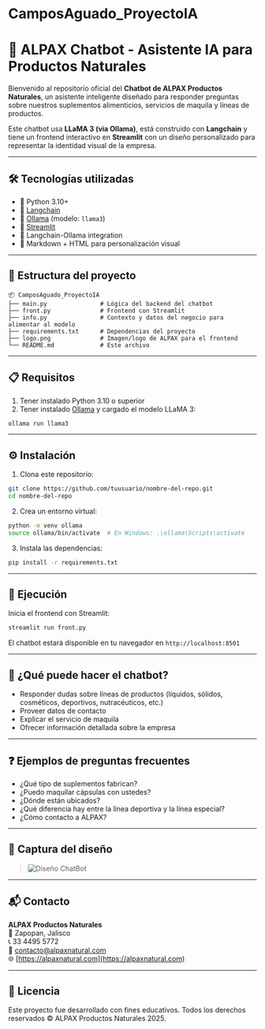 # CamposAguado_ProyectoIA

# 🧠 ALPAX Chatbot - Asistente IA para Productos Naturales

Bienvenido al repositorio oficial del **Chatbot de ALPAX Productos Naturales**, un asistente inteligente diseñado para responder preguntas sobre nuestros suplementos alimenticios, servicios de maquila y líneas de productos.

Este chatbot usa **LLaMA 3 (via Ollama)**, está construido con **Langchain** y tiene un frontend interactivo en **Streamlit** con un diseño personalizado para representar la identidad visual de la empresa.

------------------------------------------------------------------------

## 🛠️ Tecnologías utilizadas

- 🐍 Python 3.10+
- 🤖 [Langchain](https://www.langchain.com/)
- 🦙 [Ollama](https://ollama.com/) (modelo: `llama3`)
- 🌿 [Streamlit](https://streamlit.io/)
- 🔗 Langchain-Ollama integration
- 📄 Markdown + HTML para personalización visual

------------------------------------------------------------------------

## 📁 Estructura del proyecto

```
📦 CamposAguado_ProyectoIA
├── main.py               # Lógica del backend del chatbot
├── front.py              # Frontend con Streamlit
├── info.py               # Contexto y datos del negocio para alimentar al modelo
├── requirements.txt      # Dependencias del proyecto
├── logo.png              # Imagen/logo de ALPAX para el frontend
└── README.md             # Este archivo
```

------------------------------------------------------------------------

## 📋 Requisitos

1. Tener instalado Python 3.10 o superior
2. Tener instalado [Ollama](https://ollama.com/download) y cargado el modelo LLaMA 3:

```bash
ollama run llama3
```

---

## ⚙️ Instalación

1. Clona este repositorio:

```bash
git clone https://github.com/tuusuario/nombre-del-repo.git
cd nombre-del-repo
```

2. Crea un entorno virtual:

```bash
python -m venv ollama
source ollama/bin/activate  # En Windows: .\ollama\Scripts\activate
```

3. Instala las dependencias:

```bash
pip install -r requirements.txt
```

------------------------------------------------------------------------

## 🚀 Ejecución

Inicia el frontend con Streamlit:

```bash
streamlit run front.py
```

El chatbot estará disponible en tu navegador en `http://localhost:8501`

------------------------------------------------------------------------

## 🤖 ¿Qué puede hacer el chatbot?

- Responder dudas sobre líneas de productos (líquidos, sólidos, cosméticos, deportivos, nutracéuticos, etc.)
- Proveer datos de contacto
- Explicar el servicio de maquila
- Ofrecer información detallada sobre la empresa

------------------------------------------------------------------------

## ❓ Ejemplos de preguntas frecuentes

- ¿Qué tipo de suplementos fabrican?
- ¿Puedo maquilar cápsulas con ustedes?
- ¿Dónde están ubicados?
- ¿Qué diferencia hay entre la línea deportiva y la línea especial?
- ¿Cómo contacto a ALPAX?

------------------------------------------------------------------------

## 🎨 Captura del diseño

> ![Diseño ChatBot](Captura_Diseño.png)

------------------------------------------------------------------------

## 📬 Contacto

**ALPAX Productos Naturales**  
📍 Zapopan, Jalisco  
📞 33 4495 5772  
📧 contacto@alpaxnatural.com  
🌐 [https://alpaxnatural.com](https://alpaxnatural.com)

------------------------------------------------------------------------

## 📝 Licencia

Este proyecto fue desarrollado con fines educativos. Todos los derechos reservados © ALPAX Productos Naturales 2025.